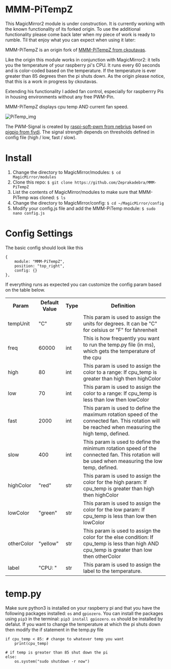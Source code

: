 # MMM-PiTempZ
This MagicMirror2 module is under construction. It is currently working with the known functionality of its forked origin. To use the additional functionality please come back later when my piece of work is ready to rumble. Til that enjoy what you can expect when using it later:

MMM-PiTempZ is an origin fork of [MMM-PiTempZ from ckoutavas](https://github.com/ckoutavas/MMM-PiTemp).

Like the origin this module works in conjunction with MagicMirror2: it tells you the temperature of your raspberry pi's CPU. It runs every 60 seconds and is color-coded based on the temperature. If the temperature is ever greater than 85 degrees then the pi shuts down. As the origin please notice, that this is a work in progress by ckoutavas.

Extending his functionality I added fan control, especially for raspberrry Pis in housing environments without any free PWM-Pin.

MMM-PiTempZ displays cpu temp AND current fan speed.

![PiTemp_img](https://github.com/Zeprakadebra/MMM-PiTemp/blob/master/PiTempZ.PNG)

The PWM-Signal is created by [raspi-soft-pwm from nebrius](https://github.com/nebrius/raspi-soft-pwm) based on [pigpio from fivdi](https://github.com/fivdi/pigpio). The signal strength depends on thresholds defined in config file (high / low, fast / slow).

# Install
1. Change the directory to MagicMirror/modules: ```$ cd MagicMirror/modules```
2. Clone this repo: ```$ git clone https://github.com/Zeprakadebra/MMM-PiTempZ```
3. List the contents of MagicMirror/modules to make sure that MMM-PiTemp was cloned: ```$ ls```
4. Change the directory to MagicMirror/config: ```$ cd ~/MagicMirror/config```
5. Modify your config.js file and add the MMM-PiTemp module: ```$ sudo nano config.js```
    
# Config Settings
The basic config should look like this

```
{
    module: "MMM-PiTempZ",
    position: "top_right",
    config: {}
},
 ```
If everything runs as expected you can customize the config param based on the table below.

<table>
<tr>
<th>Param</th>
<th>Default Value</th>
<th>Type</th>
<th>Definition</th>
</tr>

<tr>
<td>tempUnit</td>
<td>"C"</td>
<td>str</td>
<td>This param is used to assign the units for degrees. It can be "C" for celsius or "F" for fahrenheit</td>
</tr>

<tr>
<td>freq</td>
<td>60000</td>
 <td>int</td>
<td>This is how frequently you want to run the temp.py file (in ms), which gets the temperature of the cpu</td>
</tr>

<tr>
<td>high</td>
<td>80</td>
<td>int</td>
<td>This param is used to assign the color to a range: If cpu_temp is greater than high then highColor</td>
</tr>

<tr>
<td>low</td>
<td>70</td>
<td>int</td>
<td>This param is used to assign the color to a range: If cpu_temp is less than low then lowColor</td>
</tr>

<tr>
<td>fast</td>
<td>2000</td>
<td>int</td>
<td>This param is used to define the maximum rotation speed of the connected fan. This rotation will be reached when measuring the high temp, defined.</td>
</tr>

<tr>
<td>slow</td>
<td>400</td>
<td>int</td>
<td>This param is used to define the minimum rotation speed of the connected fan. This rotation will be used when measuring the low temp, defined.</td>
</tr>

<tr>
<td>highColor</td>
<td>"red"</td>
<td>str</td>
<td>This param is used to assign the color for the high param: If cpu_temp is greater than high then highColor</td>
</tr>

<tr>
<td>lowColor</td>
<td>"green"</td>
<td>str</td>
<td>This param is used to assign the color for the low param: If cpu_temp is less than low then lowColor</td>
</tr>

<tr>
<td>otherColor</td>
<td>"yellow"</td>
<td>str</td>
<td>This param is used to assign the color for the else condition: If cpu_temp is less than high AND cpu_temp is greater than low then otherColor</td>
</tr>

<tr>
<td>label</td>
<td>"CPU: "</td>
<td>str</td>
<td>This param is used to assign the label to the temperature.</td>
</tr>
</table>

# temp.py
Make sure python3 is installed on your raspberry pi and that you have the following packages installed: `os` and `gpiozero`. You can install the packages using `pip3` in the terminal: `pip3 install gpiozero`. `os` should be installed by defalut.
If you want to change the temperature at which the pi shuts down then modify the if statement in the temp.py file
```
if cpu_temp < 85: # change to whatever temp you want
    print(cpu_temp)

# if temp is greater than 85 shut down the pi
else:
    os.system("sudo shutdown -r now")
```
